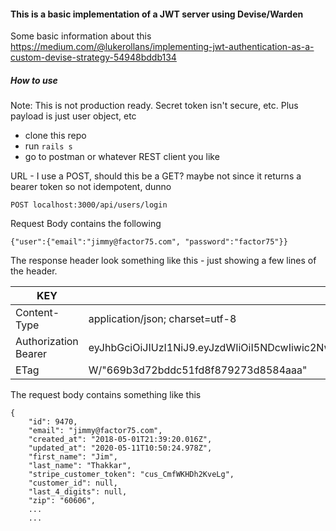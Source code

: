 #### This is a basic implementation of a JWT server using Devise/Warden

Some basic information about this
https://medium.com/@lukerollans/implementing-jwt-authentication-as-a-custom-devise-strategy-54948bddb134

##### How to use
Note: This is not production ready. Secret token isn't secure, etc. Plus payload is just user object, etc

* clone this repo
* run `rails s`
* go to postman or whatever REST client you like

URL - I use a POST, should this be a GET?  maybe not since it returns a bearer token so not idempotent, dunno
```
POST localhost:3000/api/users/login
```
Request Body contains the following
```
{"user":{"email":"jimmy@factor75.com", "password":"factor75"}}
```

The response header look something like this - just showing a few lines of the header.


| KEY | VALUE |
| ---- | ------ |
|Content-Type |application/json; charset=utf-8|
|Authorization Bearer | eyJhbGciOiJIUzI1NiJ9.eyJzdWIiOiI5NDcwIiwic2NwIjoidXNlciIsImF1ZCI6bnVsbCwiaWF0IjoxNTg5NTA5NzcxLCJleHAiOjE1ODk1MTAwNzEsImp0aSI6IjQ4YjY5YmE0LTkyZTQtNGMzYi04ZWQzLTc3ZjhkMGJlYWVmZiJ9.FEGyE04zQ\T9ha5hyvBTzNjN2zTkQ57xVehqywtbkDqE|
|ETag | W/"669b3d72bddc51fd8f879273d8584aaa" | Cache-Control 


The request body contains something like this

```
{
    "id": 9470,
    "email": "jimmy@factor75.com",
    "created_at": "2018-05-01T21:39:20.016Z",
    "updated_at": "2020-05-11T10:50:24.978Z",
    "first_name": "Jim",
    "last_name": "Thakkar",
    "stripe_customer_token": "cus_CmfWKHDh2KveLg",
    "customer_id": null,
    "last_4_digits": null,
    "zip": "60606",
    ...
    ...
```

